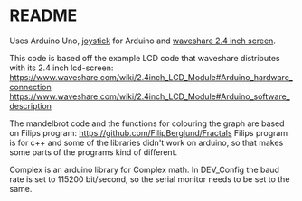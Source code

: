 # README

Uses Arduino Uno, [joystick](https://arduinogetstarted.com/tutorials/arduino-joystick) for Arduino and [waveshare 2.4 inch screen](https://www.waveshare.com/2.4inch-lcd-module.htm).

This code is based off the example LCD code that waveshare distributes with its 2.4 inch lcd-screen:
https://www.waveshare.com/wiki/2.4inch_LCD_Module#Arduino_hardware_connection
https://www.waveshare.com/wiki/2.4inch_LCD_Module#Arduino_software_description

The mandelbrot code and the functions for colouring the graph are based on Filips program:
https://github.com/FilipBerglund/Fractals
Filips program is for c++ and some of the libraries didn't work on arduino, so that makes some parts of the programs 
kind of different.

Complex is an arduino library for Complex math. 
In DEV_Config the baud rate is set to 115200 bit/second, so the serial monitor needs to be set to the same. 

